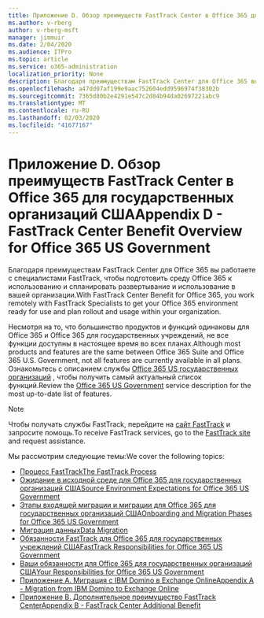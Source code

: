 ```yaml
---
title: Приложение D. Обзор преимуществ FastTrack Center в Office 365 для государственных организаций США
ms.author: v-rberg
author: v-rberg-msft
manager: jimmuir
ms.date: 2/04/2020
ms.audience: ITPro
ms.topic: article
ms.service: o365-administration
localization_priority: None
description: Благодаря преимуществам FastTrack Center для Office 365 вы работаете с специалистами FastTrack, чтобы подготовить среду Office 365 к использованию и спланировать развертывание и использование в вашей организации.
ms.openlocfilehash: a47dd07af199e9aac752604edd9596974f38302b
ms.sourcegitcommit: 7365d80b2e4291e547c2d84b94da02697221abc9
ms.translationtype: MT
ms.contentlocale: ru-RU
ms.lasthandoff: 02/03/2020
ms.locfileid: "41677167"
---
```

# <a name="appendix-d---fasttrack-center-benefit-overview-for-office-365-us-government"></a><span data-ttu-id="bf4e6-103">Приложение D. Обзор преимуществ FastTrack Center в Office 365 для государственных организаций США</span><span class="sxs-lookup"><span data-stu-id="bf4e6-103">Appendix D - FastTrack Center Benefit Overview for Office 365 US Government</span></span>

<span data-ttu-id="bf4e6-104">Благодаря преимуществам FastTrack Center для Office 365 вы работаете с специалистами FastTrack, чтобы подготовить среду Office 365 к использованию и спланировать развертывание и использование в вашей организации.</span><span class="sxs-lookup"><span data-stu-id="bf4e6-104">With FastTrack Center Benefit for Office 365, you work remotely with FastTrack Specialists to get your Office 365 environment ready for use and plan rollout and usage within your organization.</span></span> 
  
<span data-ttu-id="bf4e6-105">Несмотря на то, что большинство продуктов и функций одинаковы для Office 365 и Office 365 для государственных учреждений, не все функции доступны в настоящее время во всех планах.</span><span class="sxs-lookup"><span data-stu-id="bf4e6-105">Although most products and features are the same between Office 365 Suite and Office 365 U.S. Government, not all features are currently available in all plans.</span></span> <span data-ttu-id="bf4e6-106">Ознакомьтесь с описанием службы [Office 365 US государственных организаций](https://aka.ms/aboutgovcloud) , чтобы получить самый актуальный список функций.</span><span class="sxs-lookup"><span data-stu-id="bf4e6-106">Review the [Office 365 US Government](https://aka.ms/aboutgovcloud) service description for the most up-to-date list of features.</span></span>

> [!NOTE]
> <span data-ttu-id="bf4e6-107">Чтобы получать службы FastTrack, перейдите на [сайт FastTrack](https://go.microsoft.com/fwlink/?linkid=780698) и запросите помощь.</span><span class="sxs-lookup"><span data-stu-id="bf4e6-107">To receive FastTrack services, go to the [FastTrack site](https://go.microsoft.com/fwlink/?linkid=780698) and request assistance.</span></span>  

<span data-ttu-id="bf4e6-108">Мы рассмотрим следующие темы:</span><span class="sxs-lookup"><span data-stu-id="bf4e6-108">We cover the following topics:</span></span>
- [<span data-ttu-id="bf4e6-109">Процесс FastTrack</span><span class="sxs-lookup"><span data-stu-id="bf4e6-109">The FastTrack Process</span></span>](O365-fasttrack-process.md) 
- [<span data-ttu-id="bf4e6-110">Ожидание в исходной среде для Office 365 для государственных организаций США</span><span class="sxs-lookup"><span data-stu-id="bf4e6-110">Source Environment Expectations for Office 365 US Government</span></span>](US-Gov-appendix-source-environment-expectations.md)   
- [<span data-ttu-id="bf4e6-111">Этапы входящей миграции и миграции для Office 365 для государственных организаций США</span><span class="sxs-lookup"><span data-stu-id="bf4e6-111">Onboarding and Migration Phases for Office 365 US Government</span></span>](US-Gov-appendix-onboarding-and-migration.md)
- [<span data-ttu-id="bf4e6-112">Миграция данных</span><span class="sxs-lookup"><span data-stu-id="bf4e6-112">Data Migration</span></span>](O365-data-migration.md)    
- [<span data-ttu-id="bf4e6-113">Обязанности FastTrack для Office 365 для государственных учреждений США</span><span class="sxs-lookup"><span data-stu-id="bf4e6-113">FastTrack Responsibilities for Office 365 US Government</span></span>](US-Gov-appendix-fasttrack-responsibilities.md)   
- [<span data-ttu-id="bf4e6-114">Ваши обязанности для Office 365 для государственных организаций США</span><span class="sxs-lookup"><span data-stu-id="bf4e6-114">Your Responsibilities for Office 365 US Government</span></span>](US-Gov-appendix-your-responsibilities.md) 
- [<span data-ttu-id="bf4e6-115">Приложение А. Миграция с IBM Domino в Exchange Online</span><span class="sxs-lookup"><span data-stu-id="bf4e6-115">Appendix A - Migration from IBM Domino to Exchange Online</span></span>](O365-from-ibm-domino-to-exchange-online.md)   
- [<span data-ttu-id="bf4e6-116">Приложение B. Дополнительное преимущество FastTrack Center</span><span class="sxs-lookup"><span data-stu-id="bf4e6-116">Appendix B - FastTrack Center Additional Benefit</span></span>](O365-fasttrack-additional-benefits.md)


